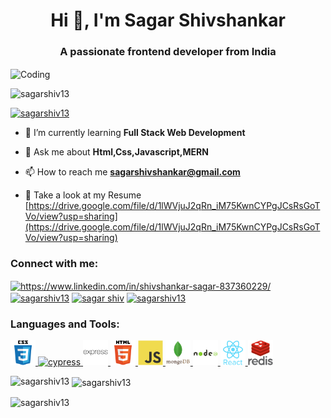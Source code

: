 <h1 align="center">Hi 👋, I'm Sagar Shivshankar</h1>
<h3 align="center">A passionate frontend developer from India</h3>
<img align="center" alt="Coding" width="1000" src="https://miro.medium.com/max/680/1*IRGHmiGsa16stedQvIaZfw.gif"/>


<p align="left"> <img src="https://komarev.com/ghpvc/?username=sagarshiv13&label=Profile%20views&color=0e75b6&style=flat" alt="sagarshiv13" /> </p>

<p align="left"> <a href="https://github.com/ryo-ma/github-profile-trophy"><img src="https://github-profile-trophy.vercel.app/?username=sagarshiv13" alt="sagarshiv13" /></a> </p>

- 🌱 I’m currently learning **Full Stack Web Development**

- 💬 Ask me about **Html,Css,Javascript,MERN**

- 📫 How to reach me **sagarshivshankar@gmail.com**

- 📄 Take a look at my Resume [https://drive.google.com/file/d/1lWVjuJ2qRn_iM75KwnCYPgJCsRsGoTVo/view?usp=sharing](https://drive.google.com/file/d/1lWVjuJ2qRn_iM75KwnCYPgJCsRsGoTVo/view?usp=sharing)

<h3 align="left">Connect with me:</h3>
<p align="left">
<a href="https://www.linkedin.com/in/shivshankar-sagar-837360229/" target="blank"><img align="center" src="https://raw.githubusercontent.com/rahuldkjain/github-profile-readme-generator/master/src/images/icons/Social/linked-in-alt.svg" alt="https://www.linkedin.com/in/shivshankar-sagar-837360229/" height="30" width="40" /></a>
<a href="https://codesandbox.com/sagarshiv13" target="blank"><img align="center" src="https://raw.githubusercontent.com/rahuldkjain/github-profile-readme-generator/master/src/images/icons/Social/codesandbox.svg" alt="sagarshiv13" height="30" width="40" /></a>
<a href="https://www.facebook.com/sagar.shiv.18/" target="blank"><img align="center" src="https://raw.githubusercontent.com/rahuldkjain/github-profile-readme-generator/master/src/images/icons/Social/facebook.svg" alt="sagar shiv" height="30" width="40" /></a>
<a href="https://www.leetcode.com/sagarshiv13" target="blank"><img align="center" src="https://raw.githubusercontent.com/rahuldkjain/github-profile-readme-generator/master/src/images/icons/Social/leet-code.svg" alt="sagarshiv13" height="30" width="40" /></a>
</p>

<h3 align="left">Languages and Tools:</h3>
<p align="left"> <a href="https://www.w3schools.com/css/" target="_blank" rel="noreferrer"> <img src="https://raw.githubusercontent.com/devicons/devicon/master/icons/css3/css3-original-wordmark.svg" alt="css3" width="40" height="40"/> </a> <a href="https://www.cypress.io" target="blank" rel="noreferrer"> <img src="https://raw.githubusercontent.com/simple-icons/simple-icons/6e46ec1fc23b60c8fd0d2f2ff46db82e16dbd75f/icons/cypress.svg" alt="cypress" width="40" height="40"/> </a> <a href="https://expressjs.com" target="_blank" rel="noreferrer"> <img src="https://raw.githubusercontent.com/devicons/devicon/master/icons/express/express-original-wordmark.svg" alt="express" width="40" height="40"/> </a> <a href="https://www.w3.org/html/" target="_blank" rel="noreferrer"> <img src="https://raw.githubusercontent.com/devicons/devicon/master/icons/html5/html5-original-wordmark.svg" alt="html5" width="40" height="40"/> </a> <a href="https://developer.mozilla.org/en-US/docs/Web/JavaScript" target="_blank" rel="noreferrer"> <img src="https://raw.githubusercontent.com/devicons/devicon/master/icons/javascript/javascript-original.svg" alt="javascript" width="40" height="40"/> </a> <a href="https://www.mongodb.com/" target="_blank" rel="noreferrer"> <img src="https://raw.githubusercontent.com/devicons/devicon/master/icons/mongodb/mongodb-original-wordmark.svg" alt="mongodb" width="40" height="40"/> </a> <a href="https://nodejs.org" target="_blank" rel="noreferrer"> <img src="https://raw.githubusercontent.com/devicons/devicon/master/icons/nodejs/nodejs-original-wordmark.svg" alt="nodejs" width="40" height="40"/> </a> <a href="https://reactjs.org/" target="_blank" rel="noreferrer"> <img src="https://raw.githubusercontent.com/devicons/devicon/master/icons/react/react-original-wordmark.svg" alt="react" width="40" height="40"/> </a> <a href="https://redis.io" target="_blank" rel="noreferrer"> <img src="https://raw.githubusercontent.com/devicons/devicon/master/icons/redis/redis-original-wordmark.svg" alt="redis" width="40" height="40"/> </a> </p>

<p><img align="left" src="https://github-readme-stats.vercel.app/api/top-langs?username=sagarshiv13&show_icons=true&locale=en&layout=compact" alt="sagarshiv13" /></p>

<p>&nbsp;<img align="center" src="https://github-readme-stats.vercel.app/api?username=sagarshiv13&show_icons=true&locale=en" alt="sagarshiv13" /></p>

<p><img align="center" src="https://github-readme-streak-stats.herokuapp.com/?user=sagarshiv13&" alt="sagarshiv13" /></p>

